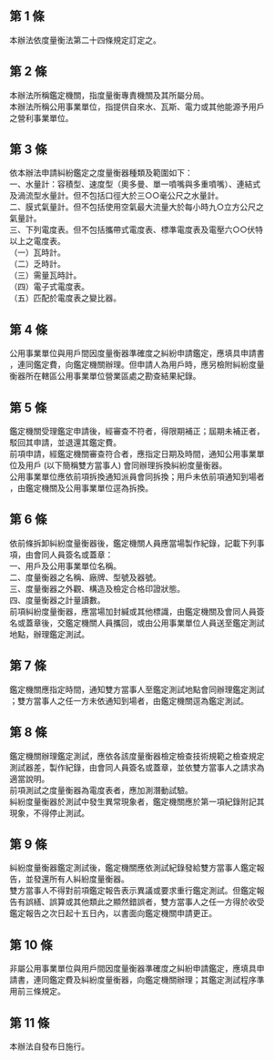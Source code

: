 第 1 條
-------
本辦法依度量衡法第二十四條規定訂定之。

第 2 條
-------
本辦法所稱鑑定機關，指度量衡專責機關及其所屬分局。  
本辦法所稱公用事業單位，指提供自來水、瓦斯、電力或其他能源予用戶  
之營利事業單位。

第 3 條
-------
依本辦法申請糾紛鑑定之度量衡器種類及範圍如下：  
一、水量計：容積型、速度型（奧多曼、單一噴嘴與多重噴嘴）、連結式  
    及渦流型水量計。但不包括口徑大於三○○毫公尺之水量計。  
二、膜式氣量計。但不包括使用空氣最大流量大於每小時九○立方公尺之  
    氣量計。  
三、下列電度表。但不包括攜帶式電度表、標準電度表及電壓六○○伏特  
    以上之電度表。  
（一）瓦時計。  
（二）乏時計。  
（三）需量瓦時計。  
（四）電子式電度表。  
（五）匹配於電度表之變比器。

第 4 條
-------
公用事業單位與用戶間因度量衡器準確度之糾紛申請鑑定，應填具申請書  
，連同鑑定費，向鑑定機關辦理。但申請人為用戶時，應另檢附糾紛度量  
衡器所在轄區公用事業單位營業區處之勘查結果紀錄。

第 5 條
-------
鑑定機關受理鑑定申請後，經審查不符者，得限期補正；屆期未補正者，  
駁回其申請，並退還其鑑定費。  
前項申請，經鑑定機關審查符合者，應指定日期及時間，通知公用事業單  
位及用戶 (以下簡稱雙方當事人) 會同辦理拆換糾紛度量衡器。  
公用事業單位應依前項拆換通知派員會同拆換；用戶未依前項通知到場者  
，由鑑定機關及公用事業單位逕為拆換。

第 6 條
-------
依前條拆卸糾紛度量衡器後，鑑定機關人員應當場製作紀錄，記載下列事  
項，由會同人員簽名或蓋章：  
一、用戶及公用事業單位名稱。  
二、度量衡器之名稱、廠牌、型號及器號。  
三、度量衡器之外觀、構造及檢定合格印證狀態。  
四、度量衡器之計量讀數。  
前項糾紛度量衡器，應當場加封緘或其他標識，由鑑定機關及會同人員簽  
名或蓋章後，交鑑定機關人員攜回，或由公用事業單位人員送至鑑定測試  
地點，辦理鑑定測試。

第 7 條
-------
鑑定機關應指定時間，通知雙方當事人至鑑定測試地點會同辦理鑑定測試  
；雙方當事人之任一方未依通知到場者，由鑑定機關逕為鑑定測試。

第 8 條
-------
鑑定機關辦理鑑定測試，應依各該度量衡器檢定檢查技術規範之檢查規定  
測試器差，製作紀錄，由會同人員簽名或蓋章，並依雙方當事人之請求為  
適當說明。  
前項測試之度量衡器為電度表者，應加測潛動試驗。  
糾紛度量衡器於測試中發生異常現象者，鑑定機關應於第一項紀錄附記其  
現象，不得停止測試。

第 9 條
-------
糾紛度量衡器鑑定測試後，鑑定機關應依測試紀錄發給雙方當事人鑑定報  
告，並發還所有人糾紛度量衡器。  
雙方當事人不得對前項鑑定報告表示異議或要求重行鑑定測試。但鑑定報  
告有誤繕、誤算或其他類此之顯然錯誤者，雙方當事人之任一方得於收受  
鑑定報告之次日起十五日內，以書面向鑑定機關申請更正。

第 10 條
--------
非屬公用事業單位與用戶間因度量衡器準確度之糾紛申請鑑定，應填具申  
請書，連同鑑定費及糾紛度量衡器，向鑑定機關辦理；其鑑定測試程序準  
用前三條規定。

第 11 條
--------
本辦法自發布日施行。


